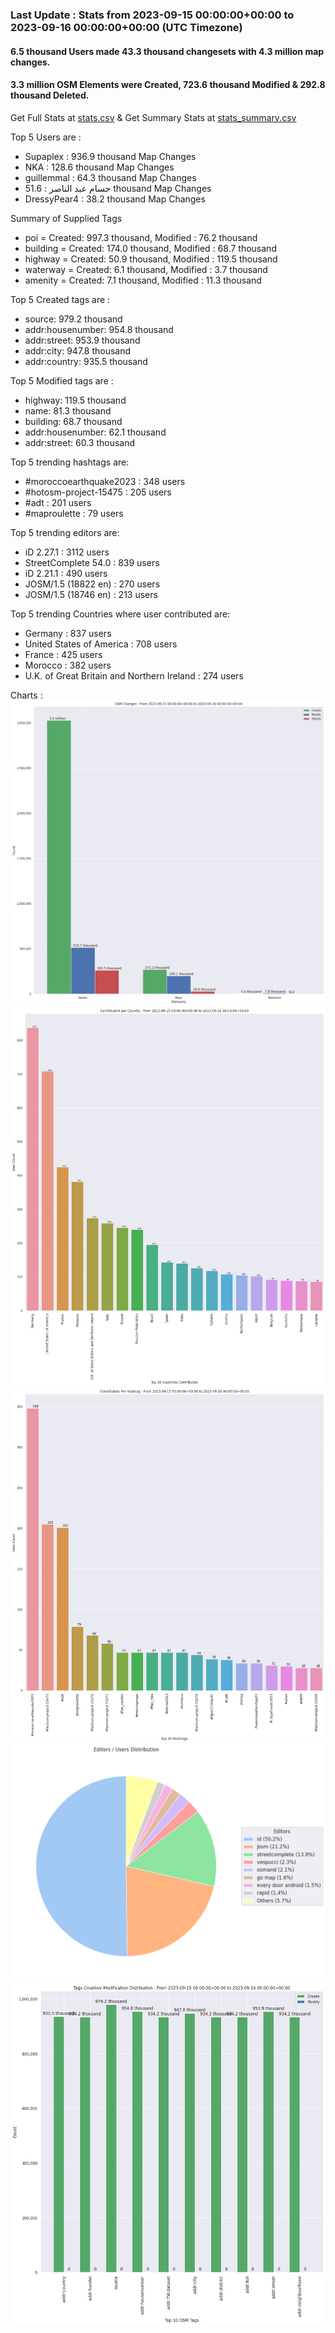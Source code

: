 ### Last Update : Stats from 2023-09-15 00:00:00+00:00 to 2023-09-16 00:00:00+00:00 (UTC Timezone)

#### 6.5 thousand Users made 43.3 thousand changesets with 4.3 million map changes.
#### 3.3 million OSM Elements were Created, 723.6 thousand Modified & 292.8 thousand Deleted.
Get Full Stats at [stats.csv](/stats/Global/Daily/stats.csv)
 & Get Summary Stats at [stats_summary.csv](/stats/Global/Daily/stats_summary.csv)

Top 5 Users are : 
- Supaplex : 936.9 thousand Map Changes
- NKA : 128.6 thousand Map Changes
- guillemmal : 64.3 thousand Map Changes
- حسام عبد الناصر : 51.6 thousand Map Changes
- DressyPear4 : 38.2 thousand Map Changes

Summary of Supplied Tags
- poi = Created: 997.3 thousand, Modified : 76.2 thousand
- building = Created: 174.0 thousand, Modified : 68.7 thousand
- highway = Created: 50.9 thousand, Modified : 119.5 thousand
- waterway = Created: 6.1 thousand, Modified : 3.7 thousand
- amenity = Created: 7.1 thousand, Modified : 11.3 thousand


Top 5 Created tags are :
- source: 979.2 thousand
- addr:housenumber: 954.8 thousand
- addr:street: 953.9 thousand
- addr:city: 947.8 thousand
- addr:country: 935.5 thousand


Top 5 Modified tags are :
- highway: 119.5 thousand
- name: 81.3 thousand
- building: 68.7 thousand
- addr:housenumber: 62.1 thousand
- addr:street: 60.3 thousand


Top 5 trending hashtags are:
- #moroccoearthquake2023 : 348 users
- #hotosm-project-15475 : 205 users
- #adt : 201 users
- #maproulette : 79 users


Top 5 trending editors are:
- iD 2.27.1 : 3112 users
- StreetComplete 54.0 : 839 users
- iD 2.21.1 : 490 users
- JOSM/1.5 (18822 en) : 270 users
- JOSM/1.5 (18746 en) : 213 users


Top 5 trending Countries where user contributed are:
- Germany : 837 users
- United States of America : 708 users
- France : 425 users
- Morocco : 382 users
- U.K. of Great Britain and Northern Ireland : 274 users


 Charts : 
![Alt text](./stats_osm_changes.png) 
![Alt text](./stats_users_per_country.png) 
![Alt text](./stats_users_per_hashtag.png) 
![Alt text](./stats_editors_pie_chart.png) 
![Alt text](./stats_tags.png) 
